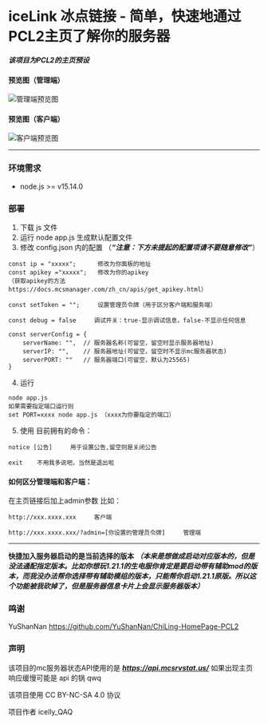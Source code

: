 # iceLink 冰点链接 - 简单，快速地通过PCL2主页了解你的服务器

***该项目为PCL2的主页预设***
#### 预览图（管理端）
![管理端预览图](https://github.com/user-attachments/assets/21af243c-7517-4593-b7b0-27aacebc6849)


#### 预览图（客户端）
![客户端预览图](https://github.com/user-attachments/assets/5ebadd12-33a0-4e2f-8e5b-d1001e03e6ac)


------

### 环境需求
+ node.js >= v15.14.0

### 部署
1. 下载 js 文件
2. 运行 node app.js 生成默认配置文件
3. 修改 config.json 内的配置 （***“注意：下方未提起的配置项请不要随意修改”***）
```
const ip = "xxxxx";      修改为你面板的地址
const apikey ="xxxxx";   修改为你的apikey
（获取apikey的方法https://docs.mcsmanager.com/zh_cn/apis/get_apikey.html）

const setToken = "";     设置管理员令牌（用于区分客户端和服务端）

const debug = false     调试开关：true-显示调试信息，false-不显示任何信息

const serverConfig = {
    serverName: "",  // 服务器名称(可留空，留空时显示服务器地址)
    serverIP: "",    // 服务器地址(可留空，留空时不显示mc服务器状态)
    serverPORT: ""   // 服务器端口(可留空，默认为25565)
}
```
4. 运行
```
node app.js
如果需要指定端口运行则
set PORT=xxxx node app.js （xxxx为你要指定的端口）
```

5. 使用
目前拥有的命令：
```
notice [公告]     用于设置公告,留空则是关闭公告

exit    不用我多说吧，当然是退出啦
```

#### 如何区分管理端和客户端：
在主页链接后加上admin参数
比如：
```
http://xxx.xxxx.xxx     客户端

http://xxx.xxxx.xxx/?admin=[你设置的管理员令牌]     管理端
```

----
**快捷加入服务器启动的是当前选择的版本** ***（本来是想做成启动对应版本的，但是没法通配指定版本。比如你想玩1.21.1的生电服你肯定是要启动带有辅助mod的版本，而我没办法帮你选择带有辅助模组的版本，只能帮你启动1.21.1原版。所以这个功能被我砍掉了，但是服务器信息卡片上会显示服务器版本）***


### 鸣谢
YuShanNan
https://github.com/YuShanNan/ChiLing-HomePage-PCL2


### 声明
该项目的mc服务器状态API使用的是 ***https://api.mcsrvstat.us/*** 如果出现主页响应缓慢可能是 api 的锅 qwq


该项目使用 CC BY-NC-SA 4.0 协议


项目作者 icelly_QAQ
